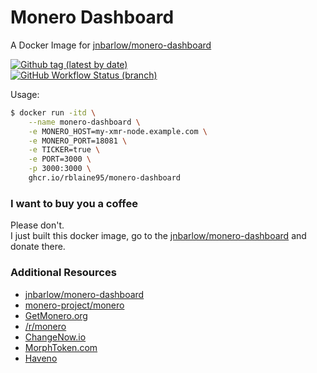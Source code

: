 # Monero Dashboard
A Docker Image for [jnbarlow/monero-dashboard](https://github.com/jnbarlow/monero-dashboard)

[![Github tag (latest by date)][github-tag-badge]][github-tag-link]  
[![GitHub Workflow Status (branch)][github-actions-badge]][github-actions-link]  

Usage:
```sh
$ docker run -itd \
    --name monero-dashboard \
    -e MONERO_HOST=my-xmr-node.example.com \
    -e MONERO_PORT=18081 \
    -e TICKER=true \
    -e PORT=3000 \
    -p 3000:3000 \
    ghcr.io/rblaine95/monero-dashboard
```

### I want to buy you a coffee
Please don't.  
I just built this docker image, go to the [jnbarlow/monero-dashboard](https://github.com/jnbarlow/monero-dashboard) and donate there.

### Additional Resources
* [jnbarlow/monero-dashboard](https://github.com/jnbarlow/monero-dashboard)
* [monero-project/monero](https://github.com/monero-project/monero)  
* [GetMonero.org](https://www.getmonero.org/)  
* [/r/monero](https://www.reddit.com/r/monero)  
* [ChangeNow.io](https://changenow.io/)  
* [MorphToken.com](https://www.morphtoken.com)  
* [Haveno](https://github.com/haveno-dex/haveno)

[github-tag-badge]: https://img.shields.io/github/v/tag/rblaine95/docker_monero_dashboard "Github tag (latest by date)"
[github-tag-link]: https://github.com/rblaine95/docker_monero_dashboard/tags
[github-actions-badge]: https://img.shields.io/github/actions/workflow/status/rblaine95/docker_monero_dashboard/docker.yml?branch=master "Github Workflow Status (master)"
[github-actions-link]: https://github.com/rblaine95/docker_monero_dashboard/actions?query=workflow%3ADocker
